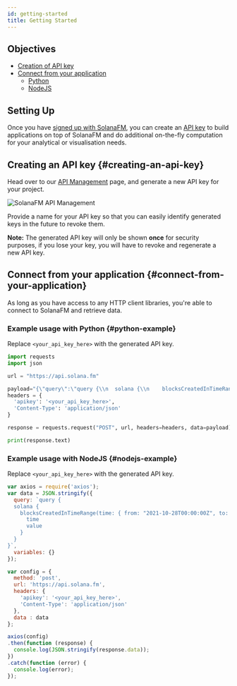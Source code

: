 ```yaml
---
id: getting-started
title: Getting Started
---
```




## Objectives
- [Creation of API key](#creating-an-api-key)
- [Connect from your application](#connect-from-your-application)
  - [Python](#python-example)
  - [NodeJS](#nodejs-example)


## Setting Up
Once you have [signed up with SolanaFM](https://solana.fm), you can create an [API key](https://solana.fm/api-management) to build applications on top of SolanaFM and do additional on-the-fly computation for your analytical or visualisation needs.

## Creating an API key {#creating-an-api-key}
Head over to our [API Management](https://solana.fm/api-management) page, and generate a new API key for your project.

![SolanaFM API Management](/img/getting-started-tutorial/api-management-page.png)

Provide a name for your API key so that you can easily identify generated keys in the future to revoke them.

**Note:** The generated API key will only be shown __once__ for security purposes, if you lose your key, you will have to revoke and regenerate a new API key.

## Connect from your application {#connect-from-your-application}
As long as you have access to any HTTP client libraries, you're able to connect to SolanaFM and retrieve data.

### Example usage with Python {#python-example}
Replace `<your_api_key_here>` with the generated API key.
```python
import requests
import json

url = "https://api.solana.fm"

payload="{\"query\":\"query {\\n  solana {\\n    blocksCreatedInTimeRange(time: { from: \\\"2021-10-28T00:00:00Z\\\", to: \\\"2021-10-28T04:00:00Z\\\", resolution: ONE_MIN }) {\\n      time\\n      value\\n    }\\n  }\\n}\",\"variables\":{}}"
headers = {
  'apikey': '<your_api_key_here>',
  'Content-Type': 'application/json'
}

response = requests.request("POST", url, headers=headers, data=payload)

print(response.text)
```

### Example usage with NodeJS {#nodejs-example}
Replace `<your_api_key_here>` with the generated API key.

```javascript
var axios = require('axios');
var data = JSON.stringify({
  query: `query {
  solana {
    blocksCreatedInTimeRange(time: { from: "2021-10-28T00:00:00Z", to: "2021-10-28T04:00:00Z", resolution: ONE_MIN }) {
      time
      value
    }
  }
}`,
  variables: {}
});

var config = {
  method: 'post',
  url: 'https://api.solana.fm',
  headers: {
    'apikey': '<your_api_key_here>',
    'Content-Type': 'application/json'
  },
  data : data
};

axios(config)
.then(function (response) {
  console.log(JSON.stringify(response.data));
})
.catch(function (error) {
  console.log(error);
});
```

